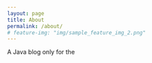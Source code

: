 ```yaml
---
layout: page
title: About
permalink: /about/
# feature-img: "img/sample_feature_img_2.png"
---
```


A Java blog only for the 

